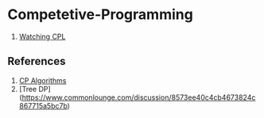 # Competetive-Programming

1. [Watching CPL](https://www.codechef.com/problems/WIPL)


## References
1. [CP Algorithms](https://cp-algorithms.com/)
2. [Tree DP] (https://www.commonlounge.com/discussion/8573ee40c4cb4673824c867715a5bc7b)

